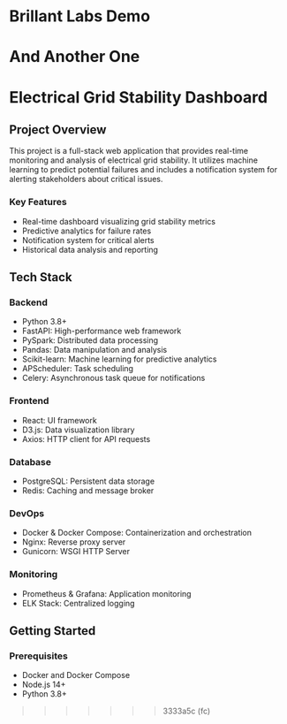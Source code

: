 
# Brillant Labs Demo  

# And Another One


# Electrical Grid Stability Dashboard

## Project Overview

This project is a full-stack web application that provides real-time monitoring and analysis of electrical grid stability. It utilizes machine learning to predict potential failures and includes a notification system for alerting stakeholders about critical issues.

### Key Features

- Real-time dashboard visualizing grid stability metrics
- Predictive analytics for failure rates
- Notification system for critical alerts
- Historical data analysis and reporting

## Tech Stack

### Backend
- Python 3.8+
- FastAPI: High-performance web framework
- PySpark: Distributed data processing
- Pandas: Data manipulation and analysis
- Scikit-learn: Machine learning for predictive analytics
- APScheduler: Task scheduling
- Celery: Asynchronous task queue for notifications

### Frontend
- React: UI framework
- D3.js: Data visualization library
- Axios: HTTP client for API requests

### Database
- PostgreSQL: Persistent data storage
- Redis: Caching and message broker

### DevOps
- Docker & Docker Compose: Containerization and orchestration
- Nginx: Reverse proxy server
- Gunicorn: WSGI HTTP Server

### Monitoring
- Prometheus & Grafana: Application monitoring
- ELK Stack: Centralized logging

## Getting Started

### Prerequisites
- Docker and Docker Compose
- Node.js 14+
- Python 3.8+

>>>>>>> 3333a5c (fc)

